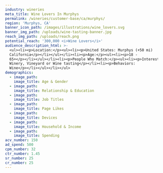 ```yaml
---
industry: wineries
meta_title: Wine Lovers In Murphys
permalink: /wineries/customer-base/ca/murphys/
region: 'Murphys, CA'
banner_icon_path: /images/illustrations/wine_lovers.svg
banner_img_path: /uploads/wine-tasting-banner.jpg
reach_img_path: /uploads/reach.png
potential_reach: '300,000 <i>Wine Lovers</i>'
audience_description_html: >-
  <ul><li><p>Location:</p><ul><li><p>United States: Murphys (+50 mi)
  California</p></li></ul></li><li><p>Age:</p><ul><li><p>18 -
  65+</p></li></ul></li><li><p>People Who Match:</p><ul><li><p>Interests: Wine,
  Winery, Vineyard or Wine tasting</p></li><li><p>Behaviors:
  Wine</p></li></ul></li></ul>
demographics:
  - image_path:
    image_title: Age & Gender
  - image_path:
    image_title: Relationship & Education
  - image_path:
    image_title: Job Titles
  - image_path:
    image_title: Page Likes
  - image_path:
    image_title: Devices
  - image_path:
    image_title: Household & Income
  - image_path:
    image_title: Spending
acv_number: 150
ad_spend: 500
cpm_number: 32
ctr_number: 1.45
sr_number: 25
cr_number: 25
---
```


